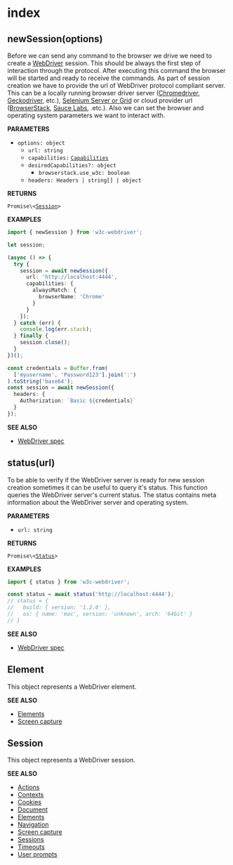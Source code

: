 # index

## newSession\(options\)

Before we can send any command to the browser we drive we need to create a [WebDriver](https://www.w3.org/TR/webdriver) session. This should be always the first step of interaction through the protocol. After executing this command the browser will be started and ready to receive the commands. As part of session creation we have to provide the url of WebDriver protocol compliant server. This can be a locally running browser driver server \([Chromedriver](http://chromedriver.chromium.org), [Geckodriver](https://firefox-source-docs.mozilla.org/testing/geckodriver), etc.\), [Selenium Server or Grid](https://www.seleniumhq.org) or cloud provider url \([BrowserStack](https://www.browserstack.com), [Sauce Labs](https://saucelabs.com), .etc.\). Also we can set the browser and operating system parameters we want to interact with.

**PARAMETERS**

* `options: object`
  * `url: string`
  * `capabilities:` [`Capabilities`](capabilities.md#capabilities)
  * `desiredCapabilities?: object`
    * `browserstack.use_w3c: boolean`
  * `headers: Headers | string[] | object`

**RETURNS**

`Promise\<`[`Session`](index.md#session)`>`

**EXAMPLES**

```typescript
import { newSession } from 'w3c-webdriver';

let session;

(async () => {
  try {
    session = await newSession({
      url: 'http://localhost:4444',
      capabilities: {
        alwaysMatch: {
          browserName: 'Chrome'
        }
      }
    });
  } catch (err) {
    console.log(err.stack);
  } finally {
    session.close();
  }
})();
```

```typescript
const credentials = Buffer.from(
  ['myusername', 'Password123'].join(':')
).toString('base64');
const session = await newSession({
  headers: {
    Authorization: `Basic ${credentials}`
  }
});
```

**SEE ALSO**

* [WebDriver spec](https://www.w3.org/TR/webdriver/#new-session)

## status\(url\)

To be able to verify if the WebDriver server is ready for new session creation sometimes it can be useful to query it's status. This function queries the WebDriver server's current status. The status contains meta information about the WebDriver server and operating system.

**PARAMETERS**

* `url: string`

**RETURNS**

`Promise\<`[`Status`](sessions.md#status)`>`

**EXAMPLES**

```typescript
import { status } from 'w3c-webdriver';

const status = await status('http://localhost:4444');
// status = {
//   build: { version: '1.2.0' },
//   os: { name: 'mac', version: 'unknown', arch: '64bit' }
// }
```

**SEE ALSO**

* [WebDriver spec](https://www.w3.org/TR/webdriver/#status)

## Element

This object represents a WebDriver element.

**SEE ALSO**

* [Elements](elements.md)
* [Screen capture](screen-capture.md)

## Session

This object represents a WebDriver session.

**SEE ALSO**

* [Actions](actions.md)
* [Contexts](contexts.md)
* [Cookies](cookies.md)
* [Document](document.md)
* [Elements](elements.md)
* [Navigation](navigation.md)
* [Screen capture](screen-capture.md)
* [Sessions](sessions.md)
* [Timeouts](timeouts.md)
* [User prompts](user-prompts.md)

